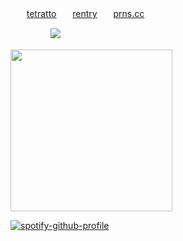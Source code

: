 ㅤㅤ[tetratto](https://tetratto.com/@cannibal)ㅤㅤ[rentry](https://rentry.co/sovfin)ㅤㅤ[prns.cc](https://pronouns.cc/@finland)




ㅤㅤㅤㅤㅤ![](https://komarev.com/ghpvc/?username=lustangel&label=femboys&color=000000)

<img src="https://files.catbox.moe/4ozcf8.jpg" width="259">


[![spotify-github-profile](https://spotify-github-profile.kittinanx.com/api/view?uid=31zbblnlr2w65oeixrz3ikwwf7xq&cover_image=true&theme=novatorem&show_offline=false&background_color=121212&interchange=true&bar_color=53b14f&bar_color_cover=true)](https://github.com/kittinan/spotify-github-profile)
